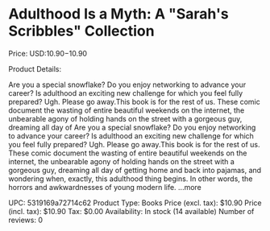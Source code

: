 # Adulthood Is a Myth: A "Sarah's Scribbles" Collection

Price: USD:$10.90-$10.90

Product Details:

Are you a special snowflake? Do you enjoy networking to advance your career? Is adulthood an exciting new challenge for which you feel fully prepared? Ugh. Please go away.This book is for the rest of us. These comic document the wasting of entire beautiful weekends on the internet, the unbearable agony of holding hands on the street with a gorgeous guy, dreaming all day of Are you a special snowflake? Do you enjoy networking to advance your career? Is adulthood an exciting new challenge for which you feel fully prepared? Ugh. Please go away.This book is for the rest of us. These comic document the wasting of entire beautiful weekends on the internet, the unbearable agony of holding hands on the street with a gorgeous guy, dreaming all day of getting home and back into pajamas, and wondering when, exactly, this adulthood thing begins. In other words, the horrors and awkwardnesses of young modern life. ...more

UPC: 5319169a72714c62
Product Type: Books
Price (excl. tax): $10.90
Price (incl. tax): $10.90
Tax: $0.00
Availability: In stock (14 available)
Number of reviews: 0